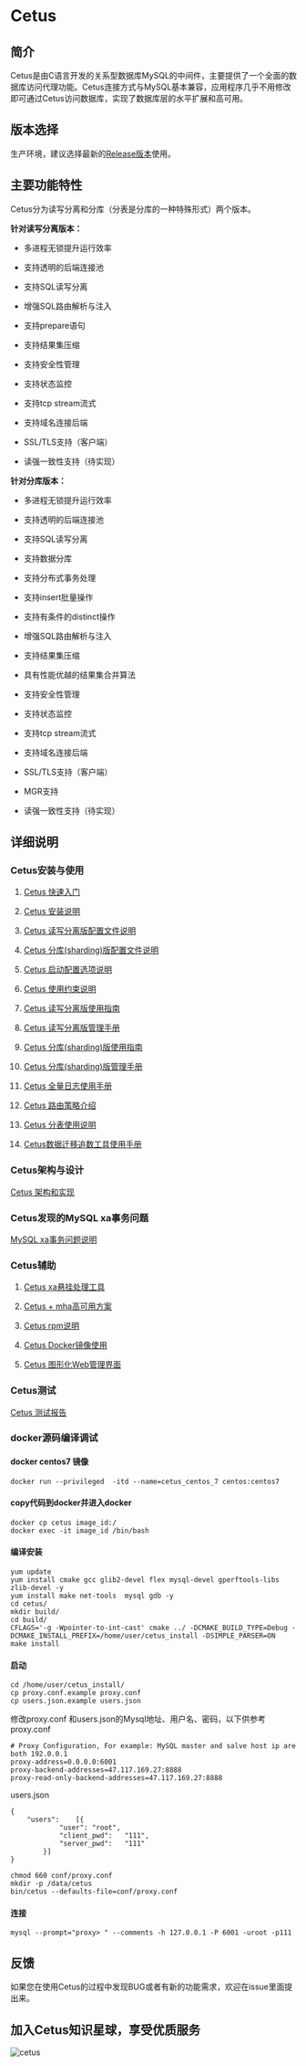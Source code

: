 # Cetus

##  简介

Cetus是由C语言开发的关系型数据库MySQL的中间件，主要提供了一个全面的数据库访问代理功能。Cetus连接方式与MySQL基本兼容，应用程序几乎不用修改即可通过Cetus访问数据库，实现了数据库层的水平扩展和高可用。

## 版本选择

生产环境，建议选择最新的[Release版本](https://github.com/cetus-tools/cetus/releases)使用。


## 主要功能特性

Cetus分为读写分离和分库（分表是分库的一种特殊形式）两个版本。

**针对读写分离版本：**

- 多进程无锁提升运行效率

- 支持透明的后端连接池

- 支持SQL读写分离

- 增强SQL路由解析与注入

- 支持prepare语句

- 支持结果集压缩

- 支持安全性管理

- 支持状态监控

- 支持tcp stream流式

- 支持域名连接后端

- SSL/TLS支持（客户端）

- 读强一致性支持（待实现）

**针对分库版本：**

- 多进程无锁提升运行效率

- 支持透明的后端连接池

- 支持SQL读写分离

- 支持数据分库

- 支持分布式事务处理

- 支持insert批量操作

- 支持有条件的distinct操作

- 增强SQL路由解析与注入

- 支持结果集压缩

- 具有性能优越的结果集合并算法

- 支持安全性管理

- 支持状态监控

- 支持tcp stream流式

- 支持域名连接后端

- SSL/TLS支持（客户端）

- MGR支持

- 读强一致性支持（待实现）

## 详细说明

### Cetus安装与使用

1. [Cetus 快速入门](./doc/cetus-quick-try.md)

2. [Cetus 安装说明](./doc/cetus-install.md)

3. [Cetus 读写分离版配置文件说明](./doc/cetus-rw-profile.md)

4. [Cetus 分库(sharding)版配置文件说明](./doc/cetus-shard-profile.md)

5. [Cetus 启动配置选项说明](./doc/cetus-configuration.md)

6. [Cetus 使用约束说明](./doc/cetus-constraint.md)

7. [Cetus 读写分离版使用指南](./doc/cetus-rw.md)

8. [Cetus 读写分离版管理手册](./doc/cetus-rw-admin.md)

9. [Cetus 分库(sharding)版使用指南](./doc/cetus-sharding.md)

10. [Cetus 分库(sharding)版管理手册](./doc/cetus-shard-admin.md)

11. [Cetus 全量日志使用手册](./doc/cetus-sqllog-usage.md)

12. [Cetus 路由策略介绍](./doc/cetus-routing-strategy.md)

13. [Cetus 分表使用说明](./doc/cetus-partition-profile.md)

14. [Cetus数据迁移追数工具使用手册](./dumpbinlog-tool/readme.md)

### Cetus架构与设计

[Cetus 架构和实现](./doc/cetus-architecture.md)

### Cetus发现的MySQL xa事务问题

[MySQL xa事务问题说明](./doc/mysql-xa-bug.md)

### Cetus辅助

1. [Cetus xa悬挂处理工具](./doc/cetus-xa.md)

2. [Cetus + mha高可用方案](./doc/cetus-mha.md)

3. [Cetus rpm说明](./doc/cetus-rpm.md)

4. [Cetus Docker镜像使用](./doc/cetus-docker.md)

5. [Cetus 图形化Web管理界面](https://github.com/Lede-Inc/Cetus-GUI)

### Cetus测试

[Cetus 测试报告](./doc/cetus-test.md)

### docker源码编译调试

#### docker centos7 镜像
```
docker run --privileged  -itd --name=cetus_centos_7 centos:centos7
```

#### copy代码到docker并进入docker
```
docker cp cetus image_id:/
docker exec -it image_id /bin/bash
```
#### 编译安装
```
yum update
yum install cmake gcc glib2-devel flex mysql-devel gperftools-libs zlib-devel -y 
yum install make net-tools  mysql gdb -y 
cd cetus/
mkdir build/
cd build/
CFLAGS='-g -Wpointer-to-int-cast' cmake ../ -DCMAKE_BUILD_TYPE=Debug -DCMAKE_INSTALL_PREFIX=/home/user/cetus_install -DSIMPLE_PARSER=ON
make install
```
#### 启动
```
cd /home/user/cetus_install/
cp proxy.conf.example proxy.conf
cp users.json.example users.json
```
修改proxy.conf 和users.json的Mysql地址、用户名、密码，以下供参考  
proxy.conf
```
# Proxy Configuration, For example: MySQL master and salve host ip are both 192.0.0.1
proxy-address=0.0.0.0:6001
proxy-backend-addresses=47.117.169.27:8888
proxy-read-only-backend-addresses=47.117.169.27:8888
```
users.json
```
{
	"users":	[{
			"user":	"root",
			"client_pwd":	"111",
			"server_pwd":	"111"
		}]
}
```
```
chmod 660 conf/proxy.conf
mkdir -p /data/cetus
bin/cetus --defaults-file=conf/proxy.conf
```

#### 连接
```
mysql --prompt="proxy> " --comments -h 127.0.0.1 -P 6001 -uroot -p111
```

## 反馈

如果您在使用Cetus的过程中发现BUG或者有新的功能需求，欢迎在issue里面提出来。

## 加入Cetus知识星球，享受优质服务

![cetus](https://raw.github.com/cetus-tools/cetus/master/doc/cetus知识星球二维码.png)
